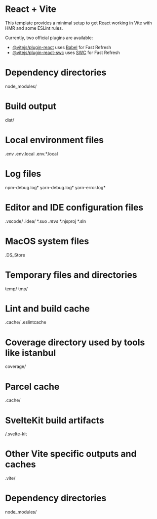 # React + Vite

This template provides a minimal setup to get React working in Vite with HMR and some ESLint rules.

Currently, two official plugins are available:

- [@vitejs/plugin-react](https://github.com/vitejs/vite-plugin-react/blob/main/packages/plugin-react/README.md) uses [Babel](https://babeljs.io/) for Fast Refresh
- [@vitejs/plugin-react-swc](https://github.com/vitejs/vite-plugin-react-swc) uses [SWC](https://swc.rs/) for Fast Refresh
# Dependency directories
node_modules/

# Build output
dist/

# Local environment files
.env
.env.local
.env.*.local

# Log files
npm-debug.log*
yarn-debug.log*
yarn-error.log*

# Editor and IDE configuration files
.vscode/
.idea/
*.suo
*.ntvs*
*.njsproj
*.sln

# MacOS system files
.DS_Store

# Temporary files and directories
temp/
tmp/

# Lint and build cache
.cache/
.eslintcache

# Coverage directory used by tools like istanbul
coverage/

# Parcel cache
.cache/

# SvelteKit build artifacts
/.svelte-kit

# Other Vite specific outputs and caches
.vite/

# Dependency directories
node_modules/
